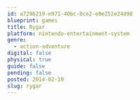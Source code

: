 ```yaml
---
id: a729b219-e971-40bc-8ce2-e0e252e24d98
blueprint: games
title: Rygar
platform: nintendo-entertainment-system
genre:
  - action-adventure
digital: false
physical: true
guide: false
pending: false
posted: 2014-02-10
slug: rygar
---
```


